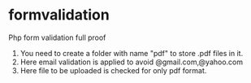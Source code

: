 # formvalidation
Php form validation full proof
1. You need to create a folder with name "pdf" to store .pdf files in it.
2. Here email validation is applied to avoid @gmail.com,@yahoo.com
3. Here file to be uploaded is checked for only pdf format.
